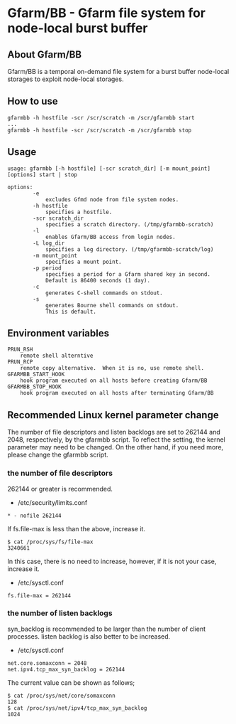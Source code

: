 # Gfarm/BB - Gfarm file system for node-local burst buffer

## About Gfarm/BB

Gfarm/BB is a temporal on-demand file system for a burst buffer
node-local storages to exploit node-local storages.

## How to use
```
gfarmbb -h hostfile -scr /scr/scratch -m /scr/gfarmbb start
...
gfarmbb -h hostfile -scr /scr/scratch -m /scr/gfarmbb stop
```

## Usage
```
usage: gfarmbb [-h hostfile] [-scr scratch_dir] [-m mount_point] [options] start | stop

options:
        -e
            excludes Gfmd node from file system nodes.
        -h hostfile
            specifies a hostfile.
        -scr scratch_dir
            specifies a scratch directory. (/tmp/gfarmbb-scratch)
        -l
            enables Gfarm/BB access from login nodes.
        -L log_dir
            specifies a log directory. (/tmp/gfarmbb-scratch/log)
        -m mount_point
            specifies a mount point.
        -p period
            specifies a period for a Gfarm shared key in second.
            Default is 86400 seconds (1 day).
        -c
            generates C-shell commands on stdout.
        -s
            generates Bourne shell commands on stdout.
            This is default.
```

## Environment variables
```
PRUN_RSH
	remote shell alterntive
PRUN_RCP
	remote copy alternative.  When it is no, use remote shell.
GFARMBB_START_HOOK
	hook program executed on all hosts before creating Gfarm/BB
GFARMBB_STOP_HOOK
	hook program executed on all hosts after terminating Gfarm/BB
```
## Recommended Linux kernel parameter change

The number of file descriptors and listen backlogs are set to 262144
and 2048, respectively, by the gfarmbb script.  To reflect the setting,
the kernel parameter may need to be changed.  On the other hand, if
you need more, please change the gfarmbb script.

### the number of file descriptors

262144 or greater is recommended.

* /etc/security/limits.conf
```
* - nofile 262144
```

If fs.file-max is less than the above, increase it.
```
$ cat /proc/sys/fs/file-max
3240661
```
In this case, there is no need to increase, however, if it is not your
case, increase it.
* /etc/sysctl.conf
```
fs.file-max = 262144
```

### the number of listen backlogs

syn_backlog is recommended to be larger than the number of client
processes.  listen backlog is also better to be increased.

* /etc/sysctl.conf
```
net.core.somaxconn = 2048
net.ipv4.tcp_max_syn_backlog = 262144
```

The current value can be shown as follows;
```
$ cat /proc/sys/net/core/somaxconn
128
$ cat /proc/sys/net/ipv4/tcp_max_syn_backlog
1024
```
